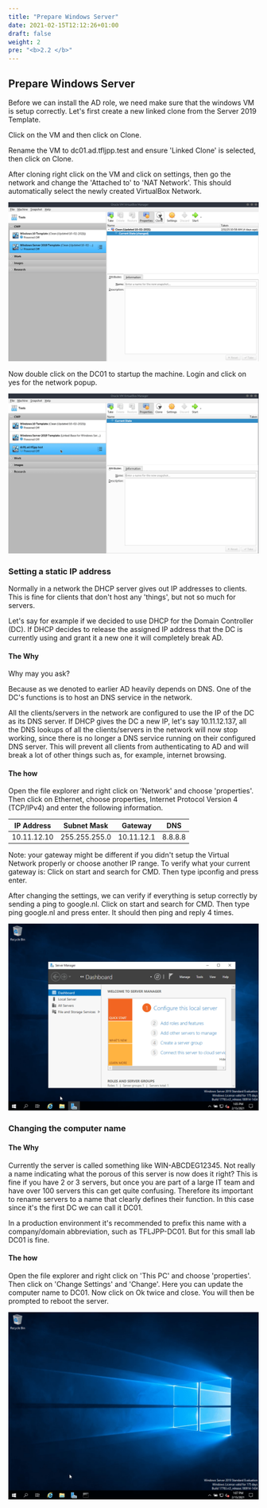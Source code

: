 ```yaml
---
title: "Prepare Windows Server"
date: 2021-02-15T12:12:26+01:00
draft: false
weight: 2
pre: "<b>2.2 </b>"
---
```


## Prepare Windows Server

Before we can install the AD role, we need make sure that the windows VM is setup correctly. Let's first create a new linked clone from the Server 2019 Template.

Click on the VM and then click on Clone.

Rename the VM to dc01.ad.tfljpp.test and ensure 'Linked Clone' is selected, then click on Clone.

After cloning right click on the VM and click on settings, then go the network and change the 'Attached to' to 'NAT Network'. This should automatically select the newly created VirtualBox Network.

![](pdc_machine.gif)

Now double click on the DC01 to startup the machine. Login and click on yes for the network popup.

![](boot_and_logon.gif)

### Setting a static IP address

Normally in a network the DHCP server gives out IP addresses to clients. This is fine for clients that don't host any 'things', but not so much for servers.

Let's say for example if we decided to use DHCP for the Domain Controller (DC). If DHCP decides to release the assigned IP address that the DC is currently using and grant it a new one it will completely break AD.

#### The Why

Why may you ask?

Because as we denoted to earlier AD heavily depends on DNS. One of the DC's functions is to host an DNS service in the network.

All the clients/servers in the network are configured to use the IP of the DC as its DNS server. If DHCP gives the DC a new IP, let's say 10.11.12.137, all the DNS lookups of all the clients/servers in the network will now stop working, since there is no longer a DNS service running on their configured DNS server. This will prevent all clients from authenticating to AD and will break a lot of other things such as, for example, internet browsing.

#### The how

Open the file explorer and right click on 'Network' and choose 'properties'.
Then click on Ethernet, choose properties, Internet Protocol Version 4 (TCP/IPv4) and enter the following information.

| IP Address  | Subnet Mask   | Gateway    | DNS     |
| ----------- | ------------- | ---------- | ------- |
| 10.11.12.10 | 255.255.255.0 | 10.11.12.1 | 8.8.8.8 |

Note: your gateway might be different if you didn't setup the Virtual Network properly or choose another IP range. To verify what your current gateway is: Click on start and search for CMD. Then type ipconfig and press enter.

After changing the settings, we can verify if everything is setup correctly by sending a ping to google.nl.
Click on start and search for CMD. Then type ping google.nl and press enter. It should then ping and reply 4 times.

![](static_ip.gif)

### Changing the computer name

#### The Why

Currently the server is called something like WIN-ABCDEG12345. Not really a name indicating what the porous of this server is now does it right? This is fine if you have 2 or 3 servers, but once you are part of a large IT team and have over 100 servers this can get quite confusing. Therefore its important to rename servers to a name that clearly defines their function.
In this case since it's the first DC we can call it DC01.

In a production environment it's recommended to prefix this name with a company/domain abbreviation, such as TFLJPP-DC01. But for this small lab DC01 is fine.

#### The how

Open the file explorer and right click on 'This PC' and choose 'properties'. Then click on 'Change Settings' and 'Change'. Here you can update the computer name to DC01. Now click on Ok twice and close. You will then be prompted to reboot the server.

![](change_computer_name.gif)
